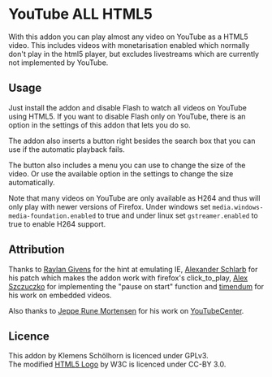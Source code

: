 # YouTube ALL HTML5 #

With this addon you can play almost any video on YouTube as a HTML5 video.
This includes videos with monetarisation enabled which normally don't play
in the html5 player, but excludes livestreams which are currently not implemented
by YouTube.

## Usage ##

Just install the addon and disable Flash to watch all videos on YouTube using HTML5.
If you want to disable Flash only on YouTube, there is an option in the settings of
this addon that lets you do so.

The addon also inserts a button right besides the search box that you can use if the
automatic playback fails.

The button also includes a menu you can use to change the size of the video.
Or use the available option in the settings to change the size automatically.

Note that many videos on YouTube are only available as H264 and thus will only
play with newer versions of Firefox.
Under windows set `media.windows-media-foundation.enabled` to true and under linux
set `gstreamer.enabled` to true to enable H264 support.

## Attribution ##

Thanks to [Raylan Givens][rg] for the hint at emulating IE,
[Alexander Schlarb][as] for his patch which makes the addon work with
firefox's click_to_play, [Alex Szczuczko][aszc] for implementing the "pause on
start" function and [timendum][timendum] for his work on embedded videos.

Also thanks to [Jeppe Rune Mortensen][YePpHa] for his work on [YouTubeCenter][ytc].

## Licence ##

This addon by Klemens Schölhorn is licenced under GPLv3.<br />
The modified [HTML5 Logo][w3c] by W3C is licenced under CC-BY 3.0.

[w3c]: http://www.w3.org/html/logo/
[rg]: https://addons.mozilla.org/de/firefox/user/Cullen-Bohannon/
[as]: https://github.com/alexander255
[aszc]: https://github.com/ASzc
[timendum]: https://github.com/timendum
[YePpHa]: https://github.com/YePpHa
[ytc]: https://github.com/YePpHa/YouTubeCenter
